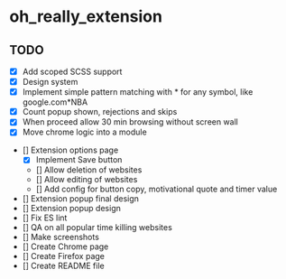 # oh_really_extension

## TODO

- [x] Add scoped SCSS support
- [x] Design system
- [x] Implement simple pattern matching with * for any symbol, like google.com*NBA
- [x] Count popup shown, rejections and skips
- [x] When proceed allow 30 min browsing without screen wall
- [x] Move chrome logic into a module
- [] Extension options page
  - [x] Implement Save button
  - [] Allow deletion of websites
  - [] Allow editing of websites
  - [] Add config for button copy, motivational quote and timer value
- [] Extension popup final design
- [] Extension popup design
- [] Fix ES lint
- [] QA on all popular time killing websites
- [] Make screenshots
- [] Create Chrome page
- [] Create Firefox page
- [] Create README file

